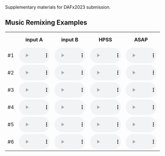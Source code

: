 Supplementary materials for DAFx2023 submission.

## Music Remixing Examples
<table>
  <tr>
	<th></th>
    <th>input A</th>
    <th>input B</th>
    <th>HPSS</th>
	  <th>ASAP</th>
	  <th>Disentangled VAE (proposed)</th>
  </tr>
  <tr>
	  <td>#1</td>
    <td><audio controls src="./media/RWC-Clipped/SpectralMorphingDemo 01-000.wav" style="width:100px;height:50px;"></audio></td>
    <td><audio controls src="./media/RWC-Clipped/SpectralMorphingDemo 02-001.wav" style="width:100px;height:50px;"></audio></td>
    <td><audio controls src="./media/HPSSResults/SpectralMorphingDemo 01-000.wav" style="width:100px;height:50px;"></audio></td>
	  <td><audio controls src="./media/SpectralMorphingResults/SpectralMorphingDemo 1-000.wav" style="width:100px;height:50px;"></audio></td>
	  <td><audio controls src="./media/VAEResults/SpectralMorphingDemo 01-000.wav" style="width:200px;height:50px;"></audio></td>
  </tr>
  <tr>
	  <td>#2</td>
    <td><audio controls src="./media/RWC-Clipped/SpectralMorphingDemo 03-047.wav" style="width:100px;height:50px;"></audio></td>
    <td><audio controls src="./media/RWC-Clipped/SpectralMorphingDemo 04-050.wav" style="width:100px;height:50px;"></audio></td>
    <td><audio controls src="./media/HPSSResults/SpectralMorphingDemo 03-047.wav" style="width:100px;height:50px;"></audio></td>
	  <td><audio controls src="./media/SpectralMorphingResults/SpectralMorphingDemo 3-047.wav" style="width:100px;height:50px;"></audio></td>
	  <td><audio controls src="./media/VAEResults/SpectralMorphingDemo 03-047.wav" style="width:200px;height:50px;"></audio></td>
  </tr>
  <tr>
	  <td>#3</td>
    <td><audio controls src="./media/RWC-Clipped/SpectralMorphingDemo 05-004.wav" style="width:100px;height:50px;"></audio></td>
    <td><audio controls src="./media/RWC-Clipped/SpectralMorphingDemo 06-005.wav" style="width:100px;height:50px;"></audio></td>
    <td><audio controls src="./media/HPSSResults/SpectralMorphingDemo 05-004.wav" style="width:100px;height:50px;"></audio></td>
	  <td><audio controls src="./media/SpectralMorphingResults/SpectralMorphingDemo 5-004.wav" style="width:100px;height:50px;"></audio></td>
	  <td><audio controls src="./media/VAEResults/SpectralMorphingDemo 05-004.wav" style="width:200px;height:50px;"></audio></td>
  </tr>
  <tr>
    <td>#4</td>
    <td><audio controls src="./media/RWC-Clipped/SpectralMorphingDemo 07-006.wav" style="width:100px;height:50px;"></audio></td>
    <td><audio controls src="./media/RWC-Clipped/SpectralMorphingDemo 08-007.wav" style="width:100px;height:50px;"></audio></td>
    <td><audio controls src="./media/HPSSResults/SpectralMorphingDemo 07-006.wav" style="width:100px;height:50px;"></audio></td>
	  <td><audio controls src="./media/SpectralMorphingResults/SpectralMorphingDemo 7-006.wav" style="width:100px;height:50px;"></audio></td>
	  <td><audio controls src="./media/VAEResults/SpectralMorphingDemo 07-006.wav" style="width:200px;height:50px;"></audio></td>
  </tr>
  <tr>
    <td>#5</td>
    <td><audio controls src="./media/RWC-Clipped/SpectralMorphingDemo 09-040.wav" style="width:100px;height:50px;"></audio></td>
    <td><audio controls src="./media/RWC-Clipped/SpectralMorphingDemo 10-046.wav" style="width:100px;height:50px;"></audio></td>
    <td><audio controls src="./media/HPSSResults/SpectralMorphingDemo 09-040.wav" style="width:100px;height:50px;"></audio></td>
	  <td><audio controls src="./media/SpectralMorphingResults/SpectralMorphingDemo 9-040.wav" style="width:100px;height:50px;"></audio></td>
	  <td><audio controls src="./media/VAEResults/SpectralMorphingDemo 09-040.wav" style="width:200px;height:50px;"></audio></td>
  </tr>
  <tr>
    <td>#6</td>
    <td><audio controls src="./media/RWC-Clipped/SpectralMorphingDemo 11-010.wav" style="width:100px;height:50px;"></audio></td>
    <td><audio controls src="./media/RWC-Clipped/SpectralMorphingDemo 12-011.wav" style="width:100px;height:50px;"></audio></td>
    <td><audio controls src="./media/HPSSResults/SpectralMorphingDemo 11-010.wav" style="width:100px;height:50px;"></audio></td>
	  <td><audio controls src="./media/SpectralMorphingResults/SpectralMorphingDemo 11-010.wav" style="width:100px;height:50px;"></audio></td>
	  <td><audio controls src="./media/VAEResults/SpectralMorphingDemo 11-010.wav" style="width:200px;height:50px;"></audio></td>
  </tr>

</table>